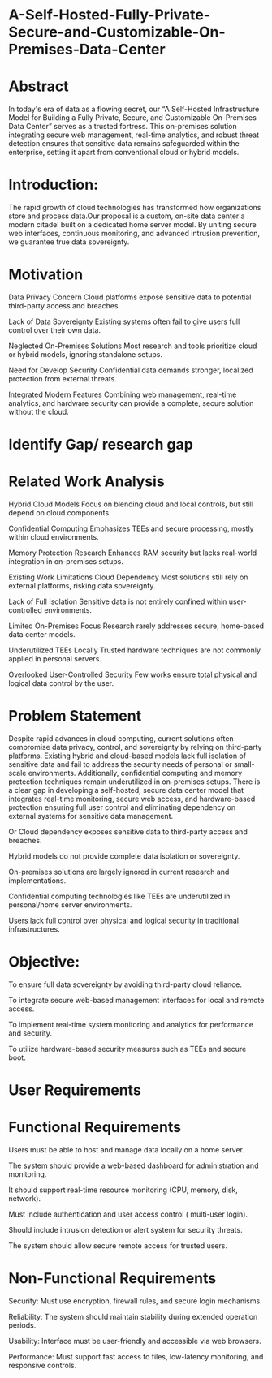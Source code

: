 # A-Self-Hosted-Fully-Private-Secure-and-Customizable-On-Premises-Data-Center

# Abstract
In today's era of data as a flowing secret, our “A Self-Hosted Infrastructure Model for Building a Fully Private, Secure, and Customizable On-Premises Data Center” serves as a trusted fortress. This on-premises solution integrating secure web management, real-time analytics, and robust threat detection ensures that sensitive data remains safeguarded within the enterprise, setting it apart from conventional cloud or hybrid models.

# Introduction:
The rapid growth of cloud technologies has transformed how organizations store and process data.Our proposal is a custom, on-site data center a modern citadel built on a dedicated home server model. By uniting secure web interfaces, continuous monitoring, and advanced intrusion prevention, we guarantee true data sovereignty.

# Motivation
Data Privacy Concern
Cloud platforms expose sensitive data to potential third-party access and breaches.

Lack of Data Sovereignty
Existing systems often fail to give users full control over their own data.

Neglected On-Premises Solutions
Most research and tools prioritize cloud or hybrid models, ignoring standalone setups.

Need for Develop Security
Confidential data demands stronger, localized protection from external threats.

Integrated Modern Features
Combining web management, real-time analytics, and hardware security can provide a complete, secure solution without the cloud.


# Identify Gap/ research gap
# Related Work Analysis
Hybrid Cloud Models
 Focus on blending cloud and local controls, but still depend on cloud components.


Confidential Computing
 Emphasizes TEEs and secure processing, mostly within cloud environments.


Memory Protection Research
 Enhances RAM security but lacks real-world integration in on-premises setups.


Existing Work Limitations
Cloud Dependency
 Most solutions still rely on external platforms, risking data sovereignty.


Lack of Full Isolation
 Sensitive data is not entirely confined within user-controlled environments.


Limited On-Premises Focus
 Research rarely addresses secure, home-based data center models.


Underutilized TEEs Locally
 Trusted hardware techniques are not commonly applied in personal servers.


Overlooked User-Controlled Security
 Few works ensure total physical and logical data control by the user.

# Problem Statement 
Despite rapid advances in cloud computing, current solutions often compromise data privacy, control, and sovereignty by relying on third-party platforms. Existing hybrid and cloud-based models lack full isolation of sensitive data and fail to address the security needs of personal or small-scale environments. Additionally, confidential computing and memory protection techniques remain underutilized in on-premises setups. There is a clear gap in developing a self-hosted, secure data center model that integrates real-time monitoring, secure web access, and hardware-based protection ensuring full user control and eliminating dependency on external systems for sensitive data management.

Or
Cloud dependency exposes sensitive data to third-party access and breaches.


Hybrid models do not provide complete data isolation or sovereignty.


On-premises solutions are largely ignored in current research and implementations.


Confidential computing technologies like TEEs are underutilized in personal/home server environments.


Users lack full control over physical and logical security in traditional infrastructures.


# Objective:
To ensure full data sovereignty by avoiding third-party cloud reliance.


To integrate secure web-based management interfaces for local and remote access.


To implement real-time system monitoring and analytics for performance and security.


To utilize hardware-based security measures such as TEEs and secure boot.




# User Requirements
# Functional Requirements
Users must be able to host and manage data locally on a home server.


The system should provide a web-based dashboard for administration and monitoring.


It should support real-time resource monitoring (CPU, memory, disk, network).


Must include authentication and user access control ( multi-user login).


Should include intrusion detection or alert system for security threats.


The system should allow secure remote access for trusted users.



# Non-Functional Requirements
Security: Must use encryption, firewall rules, and secure login mechanisms.


Reliability: The system should maintain stability during extended operation periods.


Usability: Interface must be user-friendly and accessible via web browsers.


Performance: Must support fast access to files, low-latency monitoring, and responsive controls.

